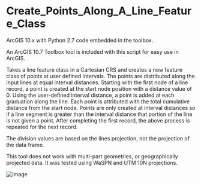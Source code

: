 # Create_Points_Along_A_Line_Feature_Class
ArcGIS 10.x with Python 2.7 code embedded in the toolbox.

An ArcGIS 10.7 Toolbox tool is included with this script for easy use in ArcGIS.

Takes a line feature class in a Cartesian CRS and creates a new feature class of points at user defined intervals.  The points are distributed along the input lines at equal interval distances.
Starting with the first node of a line record, a point is created at the start node position with a distance value of 0. Using the user-defined interval distance, a point is added at each graduation along the line. Each point is attributed with the total cumulative distance from the start node. Points are only created at interval distances so if a line segment is greater than the interval distance that portion of the line is not given a point. After completing the first record, the above process is repeated for the next record.

The division values are based on the lines projection, not the projection of the data frame.

This tool does not work with multi-part geometries, or geographically projected data. It was tested using WaSPN and UTM 10N projections.

![image](https://user-images.githubusercontent.com/68295520/118010141-96ba5600-b303-11eb-8a66-cffd7e7dcd6a.png)

